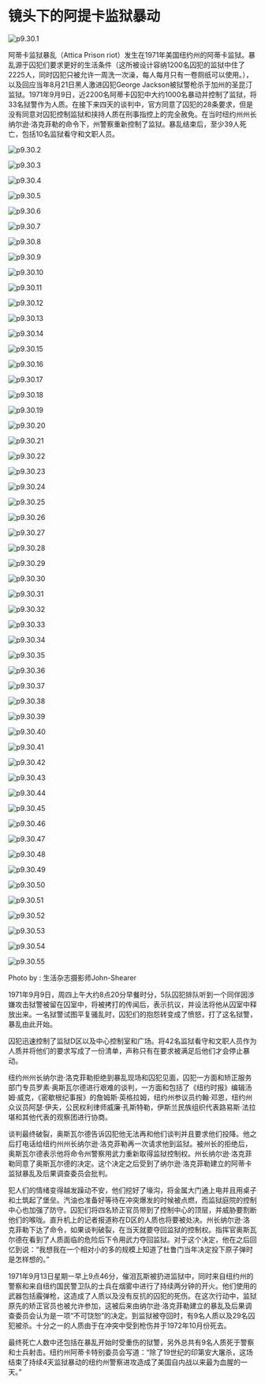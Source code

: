 # 镜头下的阿提卡监狱暴动

![p9.30.1](/images/9.30.1.png)

阿蒂卡监狱暴乱（Attica Prison riot）发生在1971年美国纽约州的阿蒂卡监狱。暴乱源于囚犯们要求更好的生活条件（这所被设计容纳1200名囚犯的监狱中住了2225人，同时囚犯只被允许一周洗一次澡，每人每月只有一卷厕纸可以使用。），以及回应当年8月21日黑人激进囚犯George Jackson被狱警枪杀于加州的圣昆汀监狱。1971年9月9日，近2200名阿蒂卡囚犯中大约1000名暴动并控制了监狱，将33名狱警作为人质。在接下来四天的谈判中，官方同意了囚犯的28条要求，但是没有同意对囚犯控制监狱和挟持人质在刑事指控上的完全赦免。在当时纽约州州长纳尔逊·洛克菲勒的命令下，州警察重新控制了监狱。暴乱结束后，至少39人死亡，包括10名监狱看守和文职人员。

![p9.30.2](/images/9.30.2.png)

![p9.30.3](/images/9.30.3.png)

![p9.30.4](/images/9.30.4.png)

![p9.30.5](/images/9.30.5.png)

![p9.30.6](/images/9.30.6.png)

![p9.30.7](/images/9.30.7.png)

![p9.30.8](/images/9.30.8.png)

![p9.30.9](/images/9.30.9.png)

![p9.30.10](/images/9.30.10.png)

![p9.30.11](/images/9.30.11.png)

![p9.30.12](/images/9.30.12.png)

![p9.30.13](/images/9.30.13.png)

![p9.30.14](/images/9.30.14.png)

![p9.30.15](/images/9.30.15.png)

![p9.30.16](/images/9.30.16.png)

![p9.30.17](/images/9.30.17.png)

![p9.30.18](/images/9.30.18.png)

![p9.30.19](/images/9.30.19.png)

![p9.30.20](/images/9.30.20.png)

![p9.30.21](/images/9.30.21.png)

![p9.30.22](/images/9.30.22.png)

![p9.30.23](/images/9.30.23.png)

![p9.30.24](/images/9.30.24.png)

![p9.30.25](/images/9.30.25.png)

![p9.30.26](/images/9.30.26.png)

![p9.30.27](/images/9.30.27.png)

![p9.30.28](/images/9.30.28.png)

![p9.30.29](/images/9.30.29.png)

![p9.30.30](/images/9.30.30.png)

![p9.30.31](/images/9.30.31.png)

![p9.30.32](/images/9.30.32.png)

![p9.30.33](/images/9.30.33.png)

![p9.30.34](/images/9.30.34.png)

![p9.30.35](/images/9.30.35.png)

![p9.30.36](/images/9.30.36.png)

![p9.30.37](/images/9.30.37.png)

![p9.30.38](/images/9.30.38.png)

![p9.30.39](/images/9.30.39.png)

![p9.30.40](/images/9.30.40.png)

![p9.30.41](/images/9.30.41.png)

![p9.30.42](/images/9.30.42.png)

![p9.30.43](/images/9.30.43.png)

![p9.30.44](/images/9.30.44.png)

![p9.30.45](/images/9.30.45.png)

![p9.30.46](/images/9.30.46.png)

![p9.30.47](/images/9.30.47.png)

![p9.30.48](/images/9.30.48.png)

![p9.30.49](/images/9.30.49.png)

![p9.30.50](/images/9.30.50.png)

![p9.30.51](/images/9.30.51.png)

![p9.30.52](/images/9.30.52.png)

![p9.30.53](/images/9.30.53.png)

![p9.30.54](/images/9.30.54.png)

![p9.30.55](/images/9.30.55.png)

Photo by : 生活杂志摄影师John-Shearer

1971年9月9日，周四上午大约8点20分早餐时分，5队囚犯排队听到一个同伴因涉嫌攻击狱警被留在囚室中，将被拷打的传闻后，表示抗议，并设法将他从囚室中释放出来。一名狱警试图平复骚乱时，囚犯们的抱怨转变成了愤怒，打了这名狱警，暴乱由此开始。

囚犯迅速控制了监狱D区以及中心控制室和广场。将42名监狱看守和文职人员作为人质并将他们的要求写成了一份清单，声称只有在要求被满足后他们才会停止暴动。

纽约州州长纳尔逊·洛克菲勒拒绝到暴乱现场和囚犯见面，囚犯一方面和矫正服务部门专员罗素·奥斯瓦尔德进行艰难的谈判，一方面和包括了《纽约时报》编辑汤姆·威克，《密歇根纪事报》的詹姆斯·英格拉姆，纽约州参议员约翰·邓恩，纽约州众议员阿瑟·伊夫，公民权利律师威廉·孔斯特勒，伊斯兰民族组织代表路易斯·法拉堪和其他代表的观察团进行协商。

谈判最终破裂，奥斯瓦尔德告诉囚犯他无法再和他们谈判并且要求他们投降。他之后打电话给纽约州州长纳尔逊·洛克菲勒再一次请求他到监狱。被州长的拒绝后，奥斯瓦尔德表示他将命令州警察用武力重新取得监狱控制权。州长纳尔逊·洛克菲勒同意了奥斯瓦尔德的决定。这个决定之后受到了纳尔逊·洛克菲勒建立的阿蒂卡监狱暴乱及后果调查委员会批判。

犯人们的情绪变得越发躁动不安，他们挖好了壕沟，将金属大门通上电并且用桌子和土筑起了堡垒。汽油也准备好等待在冲突爆发的时候被点燃，而监狱庭院的控制中心也加强了防守。囚犯们将四名矫正官员带到了控制中心的顶层，并威胁要割断他们的喉咙。直升机上的记者报道称在D区的人质也将要被处决。州长纳尔逊·洛克菲勒下达了命令，如果谈判破裂，在当天就要夺回监狱的控制权。指挥官奥斯瓦尔德在看到了人质面临的危险后下令用武力夺回监狱。对于这个决定，他在之后回忆到说：“我想我在一个相对小的多的规模上知道了杜鲁门当年决定投下原子弹时是怎样想的。”

1971年9月13日星期一早上9点46分，催泪瓦斯被扔进监狱中，同时来自纽约州的警察和来自纽约国民警卫队的士兵在烟雾中进行了持续两分钟的开火。他们使用的武器包括霰弹枪，这造成了人质以及没有反抗的囚犯的死伤。在这次行动中，监狱原先的矫正官员也被允许参加，这被后来由纳尔逊·洛克菲勒建立的暴乱及后果调查委员会认为是一项“不可饶恕”的决定。到监狱被夺回时，有9名人质以及29名囚犯被杀。十分之一的人质由于在冲突中受到枪伤并于1972年10月份死去。

最终死亡人数中还包括在暴乱开始时受重伤的狱警，另外总共有9名人质死于警察和士兵射击。纽约州阿蒂卡特别委员会写道：“除了19世纪的印第安大屠杀，这场结束了持续4天监狱暴动的纽约州警察进攻造成了美国自内战以来最为血腥的一天。”
